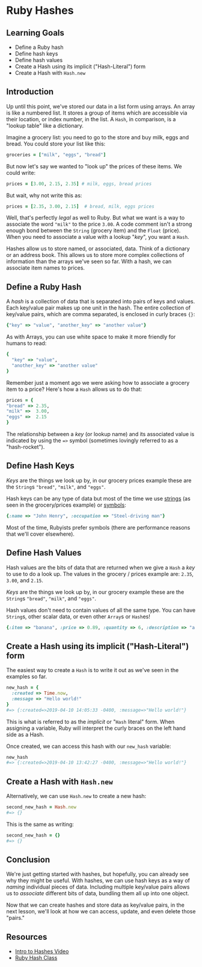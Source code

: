 # Ruby Hashes

## Learning Goals

- Define a Ruby hash
- Define hash keys
- Define hash values
- Create a Hash using its implicit ("Hash-Literal") form
- Create a Hash with `Hash.new`

## Introduction

Up until this point, we've stored our data in a list form using arrays. An
array is like a numbered list. It stores a group of items which are accessible
via their location, or index number, in the list. A `Hash`, in comparison, is a
"lookup table" like a dictionary.

Imagine a grocery list: you need to go to the store and buy milk, eggs and
bread. You could store your list like this:

```ruby
groceries = ["milk", "eggs", "bread"]
```

But now let's say we wanted to "look up" the prices of these items. We could
write:

```ruby
prices = [3.00, 2.15, 2.35] # milk, eggs, bread prices
```

But wait, why not write this as:

```ruby
prices = [2.35, 3.00, 2.15]  # bread, milk, eggs prices
```

Well, that's perfectly _legal_ as well to Ruby. But what we want is a way to
associate the word `"milk"` to the price `3.00`. A code comment isn't a strong
enough bond between the `String` (grocery item) and the `Float` (price). When
you need to associate a value with a lookup "_key_", you want a `Hash`.

Hashes allow us to store named, or associated, data. Think of a dictionary or
an address book. This allows us to store more complex collections of
information than the arrays we've seen so far. With a hash, we can associate
item names to prices.

## Define a Ruby Hash

A _hash_ is a collection of data that is separated into pairs of keys and
values. Each key/value pair makes up one unit in the hash. The entire collection
of key/value pairs, which are comma separated, is enclosed in curly braces `{}`:

```ruby
{"key" => "value", "another_key" => "another value"}
```

As with Arrays, you can use white space to make it more friendly for humans to
read:

```ruby
{
  "key" => "value",
  "another_key" => "another value"
}
```

Remember just a moment ago we were asking how to associate a grocery item to a
price? Here's how a `Hash` allows us to do that:

```ruby
prices = {
"bread" => 2.35,
"milk" =>  3.00,
"eggs" =>  2.15
}
```

The relationship between a _key_ (or lookup name) and its associated value is
indicated by using the `=>` symbol (sometimes lovingly referred to as a
"hash-rocket").

## Define Hash Keys

_Keys_ are the things we look up by, in our grocery prices example these are
the `String`s `"bread"`, `"milk"`, and `"eggs"`.

Hash keys can be any type of data but most of the time we use [strings][] (as
seen in the grocery/prices example) or [symbols][]:

```ruby
{:name => "John Henry", :occupation => "Steel-driving man"}
```

Most of the time, Rubyists prefer symbols (there are performance reasons that
we'll cover elsewhere).

## Define Hash Values

Hash values are the bits of data that are returned when we give a `Hash` a
_key_ to use to do a look up. The values in the grocery / prices example are:
`2.35`, `3.00`, and `2.15`.

_Keys_ are the things we look up by, in our grocery example these are the
`String`s `"bread"`, `"milk"`, and `"eggs"`.

Hash values don't need to contain values of all the same type. You can have
`String`s, other scalar data, or even other `Array`s or `Hash`es!

```ruby
{:item => "banana", :price => 0.89, :quantity => 6, :description => "a delicious fruit"}
```

## Create a Hash using its implicit ("Hash-Literal") form

The easiest way to create a `Hash` is to write it out as we've seen in the
examples so far.

```ruby
new_hash = {
  :created => Time.now,
  :message => "Hello world!"
}
#=> {:created=>2019-04-10 14:05:33 -0400, :message=>"Hello world!"}
```

This is what is referred to as the _implicit_ or "`Hash` literal" form. When
assigning a variable, Ruby will interpret the curly braces on the left hand
side as a Hash.

Once created, we can access this hash with our `new_hash` variable:

```ruby
new_hash
#=> {:created=>2019-04-10 13:42:27 -0400, :message=>"Hello world!"}
```

## Create a Hash with `Hash.new`

Alternatively, we can use `Hash.new` to create a new hash:

```ruby
second_new_hash = Hash.new
#=> {}
```

This is the same as writing:

```ruby
second_new_hash = {}
#=> {}
```

## Conclusion

We're just getting started with hashes, but hopefully, you can already see why
they might be useful. With hashes, we can use hash keys as a way of _naming_
individual pieces of data. Including multiple key/value pairs allows us to
_associate_ different bits of data, bundling them all up into one object.

Now that we can create hashes and store data as key/value pairs, in the next
lesson, we'll look at how we can access, update, and even delete those "pairs."

## Resources

- [Intro to Hashes Video][video]
- [Ruby Hash Class][hashes]

[video]: https://www.youtube.com/embed/0JSsFQGYaeA
[hashes]: https://ruby-doc.org/core-2.5.0/Hash.html
[symbols]: https://ruby-doc.org/core-2.5.0/Symbol.html
[strings]: https://ruby-doc.org/core-2.5.0/String.html
[integers]: https://ruby-doc.org/core-2.5.0/Integer.html
[histograms]: https://en.wikipedia.org/wiki/Histogram#Examples
[melville]: https://en.wikipedia.org/wiki/Herman_Melville
